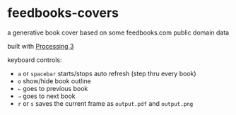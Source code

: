 # feedbooks-covers

a generative book cover based on some feedbooks.com public domain data

built with [Processing 3](//processing.org)

keyboard controls:

- `a` or `spacebar` starts/stops auto refresh (step thru every book)
- `o` show/hide book outline
- `←` goes to previous book
- `→` goes to next book
- `r` or `s` saves the current frame as `output.pdf` and `output.png`
